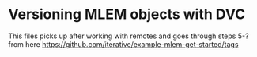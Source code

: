 # Versioning MLEM objects with DVC

This files picks up after working with remotes and goes through steps 5-? 
from here https://github.com/iterative/example-mlem-get-started/tags